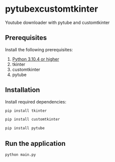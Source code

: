 # pytubexcustomtkinter
Youtube downloader with pytube and customtkinter

## Prerequisites

Install the following prerequisites:

1. [Python 3.10.4 or higher](https://www.python.org/downloads/)
2. tkinter
3. customtkinter
4. pytube

## Installation

Install required dependencies:

```bash
pip install tkinter
```
```bash
pip install customtkinter
```
```bash
pip install pytube
```
## Run the application

```bash
python main.py
```
